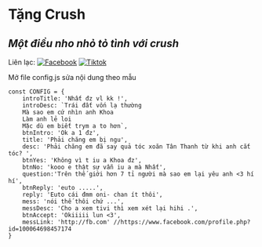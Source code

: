 # Tặng Crush
## _Một điều nho nhỏ tỏ tình với crush_

Liên lạc: 
[![Facebook](https://i.imgur.com/GRqy96ts.jpg)](https://www.facebook.com/nam.nodemy)
[![Tiktok](https://i.imgur.com/Nbfl1E7t.jpg)](https://www.tiktok.com/@manindev)

Mở file config.js sửa nội dung theo mẫu
```
const CONFIG = {
    introTitle: 'Nhất đz vl kk !',
    introDesc: `Trái đất vốn lạ thường
    Mà sao em cứ nhìn anh Khoa
    Làm anh lẻ loi
    Mặc dù em biết trym a to hơn`,
    btnIntro: 'Ok a 1 đz',
    title: 'Phải chăng em bị ngu',
    desc: 'Phải chăng em đã say quả tóc xoăn Tân Thanh từ khi anh cắt tóc? ',
    btnYes: 'Không vì t iu a Khoa đz',
    btnNo: 'kooo e thật sự vẫn iu a mà Nhất',
    question:'Trên thế giới hơn 7 tỉ người mà sao em lại yêu anh <3 hí hí',
    btnReply: 'euto .....',
    reply: 'Euto cái đmm oni- chan ít thôi',
    mess: 'nói thế thôi chứ ...',
    messDesc: 'Cho a xem tivi thì xem xét lại hihi .',
    btnAccept: 'Okiiiii lun <3',
    messLink: 'http://fb.com' //https://www.facebook.com/profile.php?id=100064698457174
}
```

